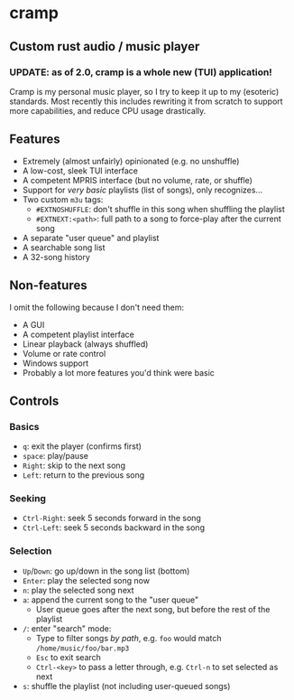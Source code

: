 # cramp
## Custom rust audio / music player

### UPDATE: as of 2.0, cramp is a whole new (TUI) application!

Cramp is my personal music player, so I try to keep it up to my (esoteric)
standards. Most recently this includes rewriting it from scratch to support more
capabilities, and reduce CPU usage drastically.

## Features

- Extremely (almost unfairly) opinionated (e.g. no unshuffle)
- A low-cost, sleek TUI interface
- A competent MPRIS interface (but no volume, rate, or shuffle)
- Support for *very basic* playlists (list of songs), only recognizes...
- Two custom `m3u` tags:
    - `#EXTNOSHUFFLE`: don't shuffle in this song when shuffling the playlist
    - `#EXTNEXT:<path>`: full path to a song to force-play after the current song
- A separate "user queue" and playlist
- A searchable song list
- A 32-song history

## Non-features

I omit the following because I don't need them:

- A GUI
- A competent playlist interface
- Linear playback (always shuffled)
- Volume or rate control
- Windows support
- Probably a lot more features you'd think were basic

## Controls

### Basics
- `q`: exit the player (confirms first)
- `space`: play/pause
- `Right`: skip to the next song
- `Left`: return to the previous song

### Seeking
- `Ctrl-Right`: seek 5 seconds forward in the song
- `Ctrl-Left`: seek 5 seconds backward in the song

### Selection
- `Up`/`Down`: go up/down in the song list (bottom)
- `Enter`: play the selected song now
- `n`: play the selected song next
- `a`: append the current song to the "user queue"
    - User queue goes after the next song, but before the rest of the playlist
- `/`: enter "search" mode:
    - Type to filter songs *by path*, e.g. `foo` would match
      `/home/music/foo/bar.mp3`
    - `Esc` to exit search
    - `Ctrl-<key>` to pass a letter through, e.g. `Ctrl-n` to set selected as
      next
- `s`: shuffle the playlist (not including user-queued songs)
